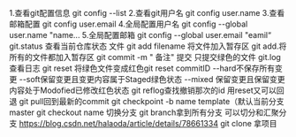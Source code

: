 1.查看git配置信息 git config --list
2.查看git用户名 git config user.name
3.查看邮箱配置 git config user.email
4.全局配置用户名 git config --global user.name "name...
5.全局配置邮箱 git config --global user.email "eamil“
git.status 查看当前仓库状态 文件
git add filename 将文件加入暂存区 git add.将所有的文件都加入暂存区
git commit -m " 备注" 提交  只提交绿色的文件
git.log 查看日志
git reset 将绿色文件变成红色git reset commitID --hard不保存所有变更 --soft保留变更且变更内容属于Staged绿色状态 --mixed 保留变更且保留变更内容处于Modofied已修改红色状态
git reflog查找撤销那次的id 用reset又可以回退
git pull回到最新的commit
git checkpoint -b name template（默认当前分支 master
git checkout name 切换分支
git branch拿到所有分支 
可以切分和汇聚分支 https://blog.csdn.net/halaoda/article/details/78661334
git clone 拿项目

